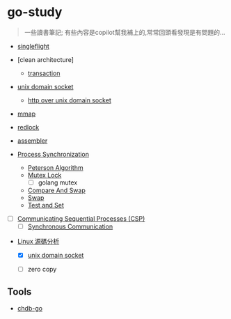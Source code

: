 # go-study
> 一些讀書筆記; 有些內容是copilot幫我補上的,常常回頭看發現是有問題的...

- [singleflight](./singleflight/README.md)
- [clean architecture]
    - [transaction](./clean_architecture/README.md)
- [unix domain socket](./unix_domain_socket/README.md)
    - [http over unix domain socket](./unix_domain_socket/http_over_unix_socket/README.md)
- [mmap](./mmap/README.md)
- [redlock](https://github.com/adrian-lin-1-0-0/redlock)
- [assembler](https://github.com/adrian-lin-1-0-0/assembly-go)

- [Process Synchronization](./os/process_synchronization/README.md)
    - [Peterson Algorithm](./os/process_synchronization/peterson/README.md)
    - [Mutex Lock](./os/process_synchronization/lock/README.md)
        - [ ] golang mutex
    - [Compare And Swap](./os/process_synchronization/compare_and_swap/README.md)
    - [Swap](./os/process_synchronization/swap/README.md)
    - [Test and Set](./os/process_synchronization/test_and_set/README.md)
- [ ] [Communicating Sequential Processes (CSP)](./communicating_sequential_processes/README.md)
    - [ ] [Synchronous Communication](./communicating_sequential_processes/synchronous_communication/README.md)

- [Linux 源碼分析](https://github.com/liexusong/linux-source-code-analyze/tree/master?tab=readme-ov-file)
    - [x] [unix domain socket](https://github.com/liexusong/linux-source-code-analyze/blob/master/unix-domain-sockets.md)
    - [ ] zero copy


## Tools

- [chdb-go](./tools/chdb/README.md)
